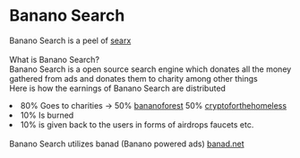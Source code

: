 # Banano Search
Banano Search is a peel of <a href="https://searx.org">searx</a>
</br>
</br>
What is Banano Search?
</br>
Banano Search is a open source search engine which donates all the money gathered from ads and donates them to charity among other things
</br>
Here is how the earnings of Banano Search are distributed
</br>
<li>
  80% Goes to charities -> 50% <a href="https://bananoforest.com ">bananoforest</a> 50%   <a href="https://cryptoforthehomeless.org/donate.html ">cryptoforthehomeless</a>  
</li>
<li>
  10% Is burned
</li>
<li>
  10% is given back to the users in forms of airdrops faucets etc.
</li>
</br>
Banano Search utilizes banad (Banano powered ads) <a href="https://banad.net">banad.net</a>


